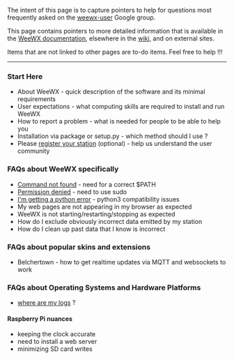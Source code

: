 The intent of this page is to capture pointers to help for questions most frequently asked on the [weewx-user](https://groups.google.com/g/weewx-user) Google group.  

This page contains pointers to more detailed information that is available in the [WeeWX documentation](https://weewx.com/docs.html), elsewhere in the [wiki](https://github.com/weewx/weewx/wiki), and on external sites.

Items that are not linked to other pages are to-do items.  Feel free to help !!!

***

### Start Here

* About WeeWX - quick description of the software and its minimal requirements
* User expectations - what computing skills are required to install and run WeeWX
* How to report a problem - what is needed for people to be able to help you
* Installation via package or setup.py - which method should I use ?
* Please [register your station](faq-register-your-station) (optional) - help us understand the user community

### FAQs about WeeWX specifically

* [Command not found](faq-command-not-found) - need for a correct $PATH
* [Permission denied](faq-permission-denied) - need to use sudo
* [I'm getting a python error](faq-python-error) - python3 compatibility issues
* My web pages are not appearing in my browser as expected
* WeeWX is not starting/restarting/stopping as expected
* How do I exclude obviously incorrect data emitted by my station
* How do I clean up past data that I know is incorrect

### FAQs about popular skins and extensions
* Belchertown - how to get realtime updates via MQTT and websockets to work

### FAQs about Operating Systems and Hardware Platforms

* [where are my logs](faq-where-are-my-logs) ?

#### Raspberry Pi nuances
* keeping the clock accurate
* need to install a web server
* minimizing SD card writes

